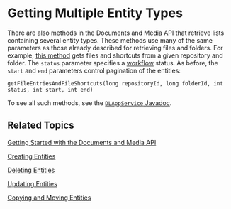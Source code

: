 # Getting Multiple Entity Types [](id=getting-multiple-entity-types)

There are also methods in the Documents and Media API that retrieve lists 
containing several entity types. These methods use many of the same parameters 
as those already described for retrieving files and folders. For example, 
[this method](@platform-ref@/7.1-latest/javadocs/portal-kernel/com/liferay/document/library/kernel/service/DLAppService.html#getFileEntriesAndFileShortcuts-long-long-int-int-int-) 
gets files and shortcuts from a given repository and folder. The `status` 
parameter specifies a 
[workflow](/discover/portal/-/knowledge_base/7-1/workflow) 
status. As before, the `start` and `end` parameters control pagination of the 
entities: 

    getFileEntriesAndFileShortcuts(long repositoryId, long folderId, int status, int start, int end)

To see all such methods, see the 
[`DLAppService` Javadoc](@platform-ref@/7.1-latest/javadocs/portal-kernel/com/liferay/document/library/kernel/service/DLAppService.html). 

## Related Topics [](id=related-topics)

[Getting Started with the Documents and Media API](/develop/tutorials/-/knowledge_base/7-1/getting-started-with-the-documents-and-media-api)

[Creating Entities](/develop/tutorials/-/knowledge_base/7-1/creating-entities)

[Deleting Entities](/develop/tutorials/-/knowledge_base/7-1/deleting-entities)

[Updating Entities](/develop/tutorials/-/knowledge_base/7-1/updating-entities)

[Copying and Moving Entities](/develop/tutorials/-/knowledge_base/7-1/copying-and-moving-entities)
